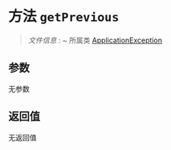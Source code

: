 # 方法 `getPrevious`

> *文件信息* : ~
> 所属类 [ApplicationException](../ApplicationException.md)




## 参数


无参数


## 返回值

无返回值
